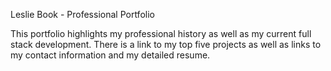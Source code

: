 Leslie Book - Professional Portfolio

This portfolio highlights my professional history as well as my current full stack development.
There is a link to my top five projects as well as links to my contact information and my detailed resume.




